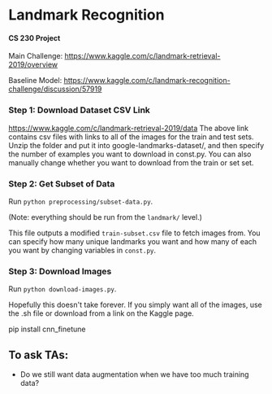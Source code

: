 # Landmark Recognition
#### CS 230 Project

Main Challenge:
https://www.kaggle.com/c/landmark-retrieval-2019/overview

Baseline Model:
https://www.kaggle.com/c/landmark-recognition-challenge/discussion/57919

### Step 1: Download Dataset CSV Link
https://www.kaggle.com/c/landmark-retrieval-2019/data
The above link contains csv files with links to all of the images for the train and test sets. Unzip the folder and put it into google-landmarks-dataset/, and then specify the number of examples you want to download in const.py. You can also manually change whether you want to download from the train or set set.

### Step 2: Get Subset of Data
Run ``` python preprocessing/subset-data.py ```.

(Note: everything should be run from the ```landmark/``` level.)

This file outputs a modified ```train-subset.csv``` file to fetch images from. You can specify how many unique landmarks you want and how many of each you want by changing variables in ```const.py```.

### Step 3: Download Images
Run ``` python download-images.py ```.

Hopefully this doesn't take forever. If you simply want all of the images, use the .sh file or download from a link on the Kaggle page.


pip install cnn_finetune

## To ask TAs:
- Do we still want data augmentation when we have too much training data?


